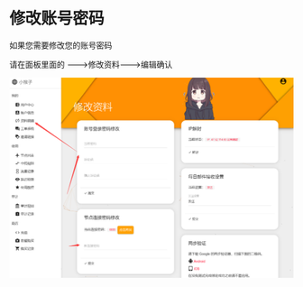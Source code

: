 # 修改账号密码

如果您需要修改您的账号密码 

请在面板里面的 ---&gt;修改资料---&gt;编辑确认

![](../.gitbook/assets/tim-tu-pian-20190905134945.png)


